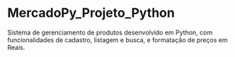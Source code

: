 # MercadoPy_Projeto_Python
Sistema de gerenciamento de produtos desenvolvido em Python, com funcionalidades de cadastro, listagem e busca, e formatação de preços em Reais.
